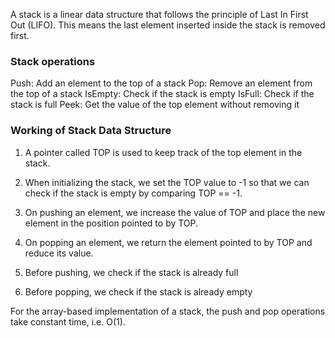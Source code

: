 A stack is a linear data structure that follows the principle of Last In First Out (LIFO). This means the last element inserted inside the stack is removed first.


### Stack operations

Push: Add an element to the top of a stack
Pop: Remove an element from the top of a stack
IsEmpty: Check if the stack is empty
IsFull: Check if the stack is full
Peek: Get the value of the top element without removing it

### Working of Stack Data Structure

1. A pointer called TOP is used to keep track of the top element in the stack.

2. When initializing the stack, we set the TOP value to -1 so that we can check if the stack is empty by comparing TOP == -1.

3. On pushing an element, we increase the value of TOP and place the new element in the position pointed to by TOP.

4. On popping an element, we return the element pointed to by TOP and reduce its value.

5. Before pushing, we check if the stack is already full

6. Before popping, we check if the stack is already empty


For the array-based implementation of a stack, the push and pop operations take constant time, i.e. O(1).